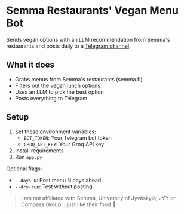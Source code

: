 # Semma Restaurants' Vegan Menu Bot

Sends vegan options with an LLM recommendation from Semma's restaurants and posts daily to a [Telegram channel](https://t.me/jyu_yliopiston_ravintolat).

## What it does
- Grabs menus from Semma's restaurants (semma.fi)
- Filters out the vegan lunch options
- Uses an LLM to pick the best option
- Posts everything to Telegram

## Setup
1. Set these environment variables:
   - `BOT_TOKEN`: Your Telegram bot token
   - `GROQ_API_KEY`: Your Groq API key
2. Install requirements
3. Run `app.py`

Optional flags:
- `--days N`: Post menu N days ahead
- `--dry-run`: Test without posting

> I am not affiliated with Semma, University of Jyväskylä, JYY or Compass Group. I just like their food 🥗
